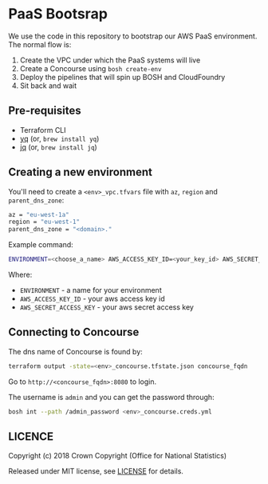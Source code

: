 # PaaS Bootsrap

We use the code in this repository to bootstrap our AWS PaaS environment. The normal flow is:

1. Create the VPC under which the PaaS systems will live
2. Create a Concourse using `bosh create-env`
3. Deploy the pipelines that will spin up BOSH and CloudFoundry
4. Sit back and wait

## Pre-requisites

- Terraform CLI
- [yq](https://github.com/mikefarah/yq) (or, `brew install yq`)
- [jq](https://stedolan.github.io/jq/) (or, `brew install jq`)

## Creating a new environment

You'll need to create a `<env>_vpc.tfvars` file with `az`, `region` and `parent_dns_zone`:

```sh
az = "eu-west-1a"
region = "eu-west-1"
parent_dns_zone = "<domain>."
```

Example command:

```sh
ENVIRONMENT=<choose_a_name> AWS_ACCESS_KEY_ID=<your_key_id> AWS_SECRET_ACCESS_KEY=<your_secret_key> make concourse
```

Where:

- `ENVIRONMENT` - a name for your environment
- `AWS_ACCESS_KEY_ID` - your aws access key id
- `AWS_SECRET_ACCESS_KEY` - your aws secret access key

## Connecting to Concourse

The dns name of Concourse is found by:

```sh
terraform output -state=<env>_concourse.tfstate.json concourse_fqdn
```

Go to `http://<concourse_fqdn>:8080` to login.

The username is `admin` and you can get the password through:

```sh
bosh int --path /admin_password <env>_concourse.creds.yml
```

## LICENCE

Copyright (c) 2018 Crown Copyright (Office for National Statistics)

Released under MIT license, see [LICENSE](LICENSE) for details.
